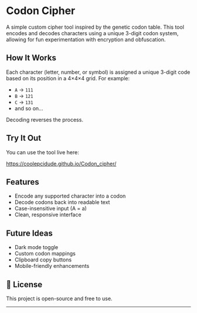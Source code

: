 # Codon Cipher

A simple custom cipher tool inspired by the genetic codon table. This tool encodes and decodes characters using a unique 3-digit codon system, allowing for fun experimentation with encryption and obfuscation.

## How It Works

Each character (letter, number, or symbol) is assigned a unique 3-digit code based on its position in a 4×4×4 grid. For example:

- `A` → `111`
- `B` → `121`
- `C` → `131`
- and so on...

Decoding reverses the process.

##  Try It Out

You can use the tool live here:

https://coolepcidude.github.io/Codon_cipher/

##  Features

- Encode any supported character into a codon
- Decode codons back into readable text
- Case-insensitive input (A = a)
- Clean, responsive interface

## Future Ideas

- Dark mode toggle
- Custom codon mappings
- Clipboard copy buttons
- Mobile-friendly enhancements

## 📄 License

This project is open-source and free to use.

---
